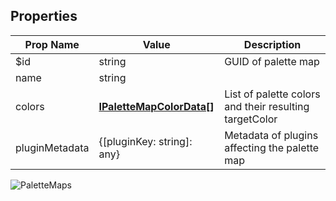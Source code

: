 ## Properties

| Prop Name | Value | Description |
| --------------------- | ------ | ------------------- |
| $id | string | GUID of palette map |
| name | string |  |
| colors | **[IPaletteMapColorData[]](/Documentation/Interfaces/IPaletteMapColorData.md)** | List of palette colors and their resulting targetColor |
| pluginMetadata | {[pluginKey: string]: any} | Metadata of plugins affecting the palette map |

![PaletteMaps](https://github.com/user-attachments/assets/af8dfa9d-7188-4054-94d6-01f4a699d75f)
